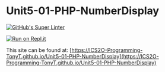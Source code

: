 # Unit5-01-PHP-NumberDisplay
[![GitHub's Super Linter](https://github.com/ICS2O-Programming-TonyT/Unit5-01-PHP-NumberDisplay/workflows/GitHub's%20Super%20Linter/badge.svg)](https://github.com/ICS2O-Programming-TonyT/Unit5-01-PHP-NumberDisplay/actions)


[![Run on Repl.it](https://repl.it/badge/github/ICS2O-Programming-TonyT/Unit5-01-PHP-NumberDisplay)](https://repl.it/github/ICS2O-Programming-TonyT/Unit5-01-PHP-NumberDisplay)


This site can be found at: [https://ICS2O-Programming-TonyT.github.io/Unit5-01-PHP-NumberDisplay](https://ICS2O-Programming-TonyT.github.io/Unit5-01-PHP-NumberDisplay)